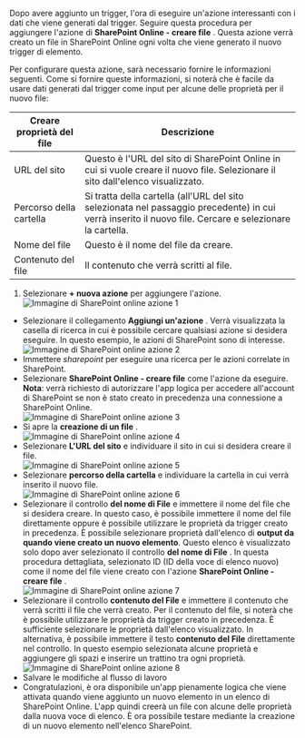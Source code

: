 Dopo avere aggiunto un trigger, l'ora di eseguire un'azione interessanti con i dati che viene generati dal trigger. Seguire questa procedura per aggiungere l'azione di **SharePoint Online - creare file** . Questa azione verrà creato un file in SharePoint Online ogni volta che viene generato il nuovo trigger di elemento. 

Per configurare questa azione, sarà necessario fornire le informazioni seguenti. Come si fornire queste informazioni, si noterà che è facile da usare dati generati dal trigger come input per alcune delle proprietà per il nuovo file:

|Creare proprietà del file|Descrizione|
|---|---|
|URL del sito|Questo è l'URL del sito di SharePoint Online in cui si vuole creare il nuovo file. Selezionare il sito dall'elenco visualizzato.|
|Percorso della cartella|Si tratta della cartella (all'URL del sito selezionata nel passaggio precedente) in cui verrà inserito il nuovo file. Cercare e selezionare la cartella.|
|Nome del file|Questo è il nome del file da creare.|
|Contenuto del file|Il contenuto che verrà scritti al file.|

1. Selezionare **+ nuova azione** per aggiungere l'azione.  
![Immagine di SharePoint online azione 1](./media/connectors-create-api-sharepointonline/action-1.png)  
- Selezionare il collegamento **Aggiungi un'azione** . Verrà visualizzata la casella di ricerca in cui è possibile cercare qualsiasi azione si desidera eseguire. In questo esempio, le azioni di SharePoint sono di interesse.    
![Immagine di SharePoint online azione 2](./media/connectors-create-api-sharepointonline/action-2.png)    
- Immettere *sharepoint* per eseguire una ricerca per le azioni correlate in SharePoint.
- Selezionare **SharePoint Online - creare file** come l'azione da eseguire.   **Nota**: verrà richiesto di autorizzare l'app logica per accedere all'account di SharePoint se non è stato creato in precedenza una connessione a SharePoint Online.    
![Immagine di SharePoint online azione 3](./media/connectors-create-api-sharepointonline/action-3.png)    
- Si apre la **creazione di un file** .   
![Immagine di SharePoint online azione 4](./media/connectors-create-api-sharepointonline/action-4.png)     
- Selezionare **L'URL del sito** e individuare il sito in cui si desidera creare il file.     
![Immagine di SharePoint online azione 5](./media/connectors-create-api-sharepointonline/action-5.png)  
- Selezionare **percorso della cartella** e individuare la cartella in cui verrà inserito il nuovo file.  
![Immagine di SharePoint online azione 6](./media/connectors-create-api-sharepointonline/action-6.png)  
- Selezionare il controllo **del nome di File** e immettere il nome del file che si desidera creare. In questo caso, è possibile immettere il nome del file direttamente oppure è possibile utilizzare le proprietà da trigger creato in precedenza. È possibile selezionare proprietà dall'elenco di **output da quando viene creato un nuovo elemento**. Questo elenco è visualizzato solo dopo aver selezionato il controllo **del nome di File** . In questa procedura dettagliata, selezionato ID (ID della voce di elenco nuovo) come il nome del file viene creato con l'azione **SharePoint Online - creare file** .    
![Immagine di SharePoint online azione 7](./media/connectors-create-api-sharepointonline/action-7.png)  
- Selezionare il controllo **contenuto del File** e immettere il contenuto che verrà scritti il file che verrà creato. Per il contenuto del file, si noterà che è possibile utilizzare le proprietà da trigger creato in precedenza. È sufficiente selezionare le proprietà dall'elenco visualizzato. In alternativa, è possibile immettere il testo **contenuto del File** direttamente nel controllo. In questo esempio selezionata alcune proprietà e aggiungere gli spazi e inserire un trattino tra ogni proprietà.        
![Immagine di SharePoint online azione 8](./media/connectors-create-api-sharepointonline/action-8.png)  
- Salvare le modifiche al flusso di lavoro  
- Congratulazioni, è ora disponibile un'app pienamente logica che viene attivata quando viene aggiunto un nuovo elemento in un elenco di SharePoint Online. L'app quindi creerà un file con alcune delle proprietà dalla nuova voce di elenco.  È ora possibile testare mediante la creazione di un nuovo elemento nell'elenco SharePoint. 
